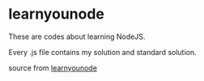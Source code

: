 # learnyounode

These are codes about learning NodeJS.

Every .js file contains my solution and standard solution.

source from <a href="https://github.com/workshopper/learnyounode" target="_blank">learnyounode</a>
